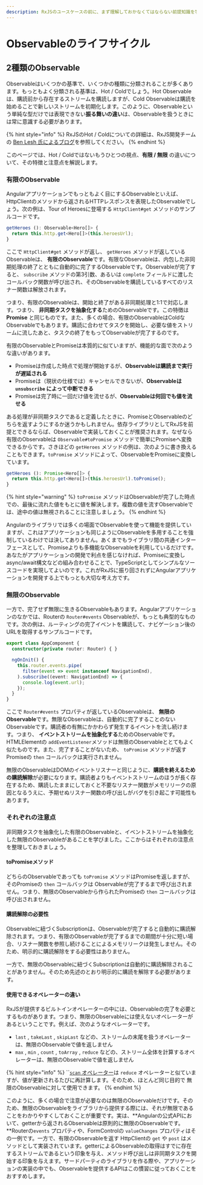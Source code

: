 ```yaml
---
description: RxJSのユースケースの前に、まず理解しておかなくてはならない前提知識を学びます。
---
```


# Observableのライフサイクル

## 2種類のObservable

Observableはいくつかの基準で、いくつかの種類に分類されることが多くあります。もっともよく分類される基準は、Hot / Coldでしょう。Hot Observableは、購読前から存在するストリームを購読しますが、Cold Observableは購読を始めることで新しいストリームを初期化します。このように、Observableという単純な型だけでは表現できない**振る舞いの違い**は、Observableを扱うときには常に意識する必要があります。

{% hint style="info" %}
RxJSのHot / Coldについての詳細は、RxJS開発チームの [Ben Lesh 氏によるブログ](https://medium.com/@benlesh/hot-vs-cold-observables-f8094ed53339)を参照してください。
{% endhint %}

このページでは、Hot / Coldではないもうひとつの視点、**有限 / 無限** の違いについて、その特徴と注意点を解説します。

### 有限のObservable

Angularアプリケーションでもっともよく目にするObservableといえば、HttpClientのメソッドから返されるHTTPレスポンスを表現したObservableでしょう。次の例は、Tour of Heroesに登場する `HttpClient#get` メソッドのサンプルコードです。

```typescript
getHeroes (): Observable<Hero[]> {
  return this.http.get<Hero[]>(this.heroesUrl);
}
```

ここで `HttpClient#get` メソッドが返し、 `getHeroes` メソッドが返しているObservableは、 **有限のObservable**です。有限なObservableは、内包した非同期処理の終了とともに自動的に完了するObservableです。Observableが完了すると、 `subscribe` メソッドの第3引数、あるいは `complete` フィールドに渡したコールバック関数が呼び出され、そのObservableを購読しているすべてのリスナー関数は解放されます。

つまり、有限のObservableは、開始と終了がある非同期処理と1:1で対応します。つまり、 **非同期タスクを抽象化する**ためのObservableです。この特徴は **Promise** と同じものです。また、多くの場合、有限のObservableはColdなObservableでもあります。購読に合わせてタスクを開始し、必要な値をストリームに流したあと、タスクの終了をもってObservableが完了するのです。

有限のObservableとPromiseは本質的に似ていますが、機能的な面で次のような違いがあります。

* Promiseは作成した時点で処理が開始するが、**Observableは購読まで実行が遅延される**
* Promiseは（現状の仕様では）キャンセルできないが、**Observableは `unsubscribe` によって中断できる**
* Promiseは完了時に一回だけ値を流せるが、**Observableは何回でも値を流せる**

ある処理が非同期タスクであると定義したときに、PromiseとObservableのどちらを返すようにするか迷うかもしれません。依存ライブラリとしてRxJSを前提とできるならば、Observableで実装しておくことが推奨されます。なぜなら有限のObservableは `Observable#toPromise` メソッドで簡単にPromiseへ変換できるからです。さきほどの `getHeroes` メソッドの例は、次のように書き換えることもできます。`toPromise` メソッドによって、ObservableをPromiseに変換しています。

```typescript
getHeroes (): Promise<Hero[]> {
  return this.http.get<Hero[]>(this.heroesUrl).toPromise();
}
```

{% hint style="warning" %}
`toPromise` メソッドはObservableが完了した時点での、最後に流れた値をもとに値を解決します。複数の値を流すObservableでは、途中の値は無視されることに注意しましょう。
{% endhint %}

Angularのライブラリでは多くの場面でObservableを使って機能を提供していますが、これはアプリケーションも同じようにObservableを多用することを強制しているわけでは決してありません。あくまでもライブラリ間の共通インターフェースとして、Promiseよりも多機能なObservableを利用しているだけです。あなたがアプリケーションの開発で利点を感じなければ、Promiseに変換しasync/await構文などの組み合わせることで、TypeScriptとしてシンプルなソースコードを実現してよいのです。これがRxJSに振り回されずにAngularアプリケーションを開発する上でもっとも大切な考え方です。

### 無限のObservable

一方で、完了せず無限に生きるObservableもあります。Angularアプリケーションのなかでは、Routerの `Router#events` Observableが、もっとも典型的なものです。次の例は、ルーティングの完了イベントを購読して、ナビゲーション後のURLを取得するサンプルコードです。

```typescript
export class AppComponent {
  constructor(private router: Router) { }

  ngOnInit() {
    this.router.events.pipe(
      filter(event => event instanceof NavigationEnd),
    ).subscribe((event: NavigationEnd) => {
      console.log(event.url);
    });
  }
}
```

ここで `Router#events` プロパティが返しているObservableは、 **無限のObservable**です。無限なObservableは、自動的に完了することのないObservableです。購読者の有無にかかわらず発生するイベントを流し続けます。つまり、 **イベントストリームを抽象化する**ためのObservableです。HTMLElementの `addEventListener`メソッドは無限のObservableととてもよく似たものです。また、完了することがないため、 `toPromise` メソッドが返すPromiseの `then` コールバックは実行されません。

無限のObservableはDOMのイベントリスナーと同じように、**購読を終えるための購読解除**が必要になります。購読者よりもイベントストリームのほうが長く存在するため、購読したままにしておくと不要なリスナー関数がメモリリークの原因となるうえに、予期せぬリスナー関数の呼び出しがバグを引き起こす可能性もあります。

### それぞれの注意点

非同期タスクを抽象化した有限のObservableと、イベントストリームを抽象化した無限のObservableがあることを学びました。ここからはそれぞれの注意点を整理しておきましょう。

#### toPromiseメソッド

どちらのObservableであっても `toPromise` メソッドはPromiseを返しますが、そのPromiseの `then` コールバックは Observableが完了するまで呼び出されません。つまり、無限のObservableから作られたPromiseの `then` コールバックは呼び出されません。

#### 購読解除の必要性

Observableに紐づくSubscriptionは、Observableが完了すると自動的に購読解除されます。つまり、有限のObservableが完了するまでの期間が十分に短い場合、リスナー関数を参照し続けることによるメモリリークは発生しません。そのため、明示的に購読解除をする必要性はありません。

一方で、無限のObservableに紐づくSubscriptionは自動的に購読解除されることがありません。そのため先述のとおり明示的に購読を解除する必要があります。

#### 使用できるオペレーターの違い

RxJSが提供するビルトインオペレーターの中には、Observableの完了を必要とするものがあります。つまり、無限のObservableには使えないオペレーターがあるということです。例えば、次のようなオペレーターです。

* `last` , `takeLast` , `skipLast` などの、ストリームの末尾を扱うオペレーターは、無限のObservableで値を返しません
* `max` , `min` , `count` , `toArray` , `reduce` などの、ストリーム全体を計算するオペレーターは、無限のObservableで値を返しません

{% hint style="info" %}
\`\`[`scan` オペレーター](https://rxjs.dev/api/operators/scan)は `reduce` オペレーターと似ていますが、値が更新されるたびに再計算します。そのため、ほとんど同じ目的で 無限のObservableに対して使用できます。
{% endhint %}

このように、多くの場合で注意が必要なのは無限のObservableだけです。そのため、無限のObservableをライブラリから提供する際には、それが無限であることをわかりやすくしておくことが重要です。実は、**Angularの公式APIにおいて、getterから返されるObservableは原則的に無限のObservableです。**Routerの`events` プロパティや、FormControlの `valueChanges` プロパティはその一例です。一方で、有限のObservableを返す HttpClientの `get` や `post` はメソッドとして実装されています。getterによるObservableの取得はすでに存在するストリームであるという印象を与え、メソッド呼び出しは非同期タスクを開始する印象を与えます。サードパーティのライブラリを作る際や、アプリケーションの実装の中でも、Observableを提供するAPIはこの慣習に従っておくことをおすすめします。



